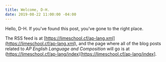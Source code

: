 ```yaml
---
title: Welcome, D-H.
date: 2019-08-22 11:00:00 -04:00
---
```


Hello, D-H. If you've found this post, you've gone to the right place.

The RSS feed is at [https://limeschool.cf/ap-lang.xml](https://limeschool.cf/ap-lang.xml), and the page where all of the blog posts related to *AP English Language and Composition* will go is at (https://limeschool.cf/ap-lang/index)[https://limeschool.cf/ap-lang/index].